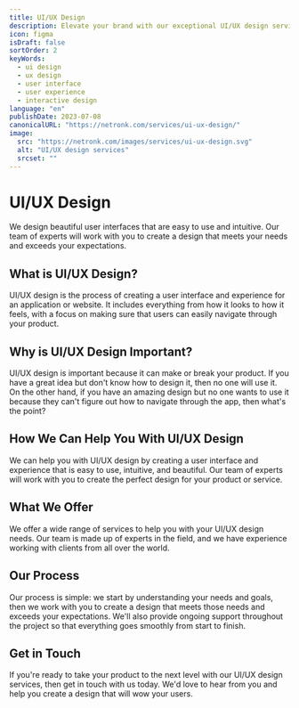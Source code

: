 ```yaml
---
title: UI/UX Design
description: Elevate your brand with our exceptional UI/UX design services. We create visually appealing and user-centric interfaces, ensuring a seamless and delightful digital experience for your audience.
icon: figma
isDraft: false
sortOrder: 2
keyWords:
  - ui design
  - ux design
  - user interface
  - user experience
  - interactive design
language: "en"
publishDate: 2023-07-08
canonicalURL: "https://netronk.com/services/ui-ux-design/"
image:
  src: "https://netronk.com/images/services/ui-ux-design.svg"
  alt: "UI/UX design services"
  srcset: ""
---
```


# UI/UX Design

We design beautiful user interfaces that are easy to use and intuitive. Our team of experts will work with you to create a design that meets your needs and exceeds your expectations.

## What is UI/UX Design?

UI/UX design is the process of creating a user interface and experience for an application or website. It includes everything from how it looks to how it feels, with a focus on making sure that users can easily navigate through your product.

## Why is UI/UX Design Important?

UI/UX design is important because it can make or break your product. If you have a great idea but don't know how to design it, then no one will use it. On the other hand, if you have an amazing design but no one wants to use it because they can't figure out how to navigate through the app, then what's the point?

## How We Can Help You With UI/UX Design

We can help you with UI/UX design by creating a user interface and experience that is easy to use, intuitive, and beautiful. Our team of experts will work with you to create the perfect design for your product or service.

## What We Offer

We offer a wide range of services to help you with your UI/UX design needs. Our team is made up of experts in the field, and we have experience working with clients from all over the world.

## Our Process

Our process is simple: we start by understanding your needs and goals, then we work with you to create a design that meets those needs and exceeds your expectations. We'll also provide ongoing support throughout the project so that everything goes smoothly from start to finish.

## Get in Touch

If you're ready to take your product to the next level with our UI/UX design services, then get in touch with us today. We'd love to hear from you and help you create a design that will wow your users.
